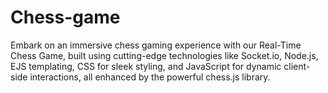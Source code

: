 # Chess-game
Embark on an immersive chess gaming experience with our Real-Time Chess Game, built using cutting-edge technologies like Socket.io, Node.js, EJS templating, CSS for sleek styling, and JavaScript for dynamic client-side interactions, all enhanced by the powerful chess.js library.
